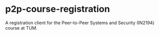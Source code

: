 # p2p-course-registration

A registration client for the Peer-to-Peer Systems and Security (IN2194) course at TUM.
